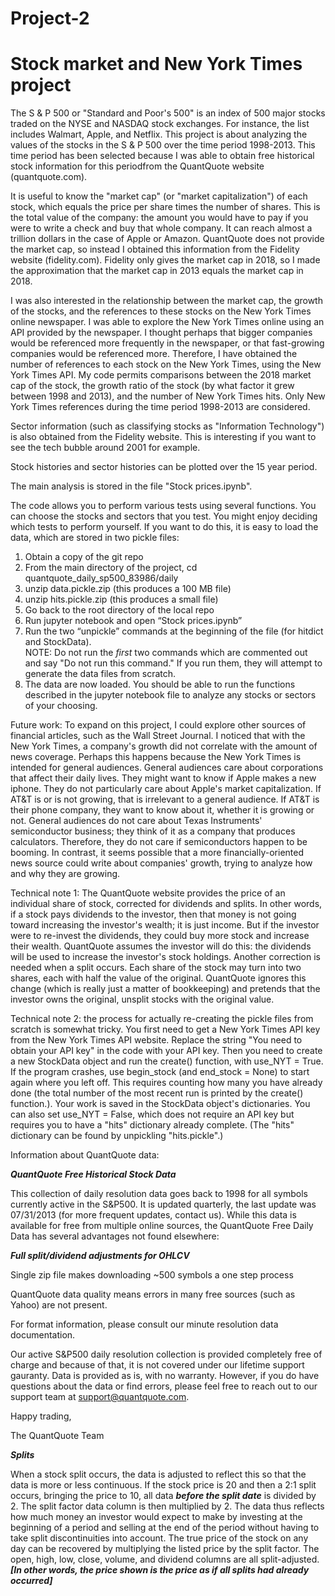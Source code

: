 # Project-2

# Stock market and New York Times project

The S & P 500 or "Standard and Poor's 500" is an index of 500 major stocks traded on the NYSE and NASDAQ stock exchanges.  For instance, the list includes Walmart, Apple, and Netflix.  This project is about analyzing the values of the stocks in the S & P 500 over the time period 1998-2013.  This time period has been selected because I was able to obtain free historical stock information for this periodfrom the QuantQuote website (quantquote.com).  

It is useful to know the "market cap" (or "market capitalization") of each stock, which equals the price per share times the number of shares.  This is the total value of the company: the amount you would have to pay if you were to write a check and buy that whole company.  It can reach almost a trillion dollars in the case of Apple or Amazon.  QuantQuote does not provide the market cap, so instead I obtained this information from the Fidelity website (fidelity.com). Fidelity only gives the market cap in 2018, so I made the approximation that the market cap in 2013 equals the market cap in 2018.

I was also interested in the relationship between the market cap, the growth of the stocks, and the references to these stocks on the New York Times online newspaper.  I was able to explore the New York Times online using an API provided by the newspaper.  I thought perhaps that bigger companies would be referenced more frequently in the newspaper, or that fast-growing companies would be referenced more.  Therefore, I have obtained the number of references to each stock on the New York Times, using the New York Times API.  My code permits comparisons between the 2018 market cap of the stock, the growth ratio of the stock (by what factor it grew between 1998 and 2013), and the number of New York Times hits.  Only New York Times references during the time period 1998-2013 are considered.

Sector information (such as classifying stocks as "Information Technology") is also obtained from the Fidelity website.  This is interesting if you want to see the tech bubble around 2001 for example.

Stock histories and sector histories can be plotted over the 15 year period.

The main analysis is stored in the file "Stock prices.ipynb".

The code allows you to perform various tests using several functions.  You can choose the stocks and sectors that you test.  You might enjoy deciding which tests to perform yourself.  If you want to do this, it is easy to load the data, which are stored in two pickle files:

1) Obtain a copy of the git repo
2) From the main directory of the project, cd quantquote_daily_sp500_83986/daily
3) unzip data.pickle.zip (this produces a 100 MB file)
4) unzip hits.pickle.zip (this produces a small file)
5) Go back to the root directory of the local repo
6) Run jupyter notebook and open “Stock prices.ipynb”
7) Run the two “unpickle” commands at the beginning of the file (for hitdict and StockData).  
NOTE: Do not run the _first_ two commands which are commented out and say "Do not run this command."  If you run them, they will attempt to generate the data files from scratch.
8) The data are now loaded.  You should be able to run the functions described in the jupyter notebook file to analyze any stocks or sectors of your choosing.

Future work: To expand on this project, I could explore other sources of financial articles, such as the Wall Street Journal.  I noticed that with the New York Times, a company's growth did not correlate with the amount of news coverage.  Perhaps this happens because the New York Times is intended for general audiences.  General audiences care about corporations that affect their daily lives.  They might want to know if Apple makes a new iphone.  They do not particularly care about Apple's market capitalization.  If AT&T is or is not growing, that is irrelevant to a general audience.  If AT&T is their phone company, they want to know about it, whether it is growing or not.  General audiences do not care about Texas Instruments' semiconductor business; they think of it as a company that produces calculators.  Therefore, they do not care if semiconductors happen to be booming.  In contrast, it seems possible that a more financially-oriented news source could write about companies' growth, trying to analyze how and why they are growing.

Technical note 1: The QuantQuote website provides the price of an individual share of stock, corrected for dividends and splits.  In other words, if a stock pays dividends to the investor, then that money is not going toward increasing the investor's wealth; it is just income.  But if the investor were to re-invest the dividends, they could buy more stock and increase their wealth.  QuantQuote assumes the investor will do this: the dividends will be used to increase the investor's stock holdings.  Another correction is needed when a split occurs.  Each share of the stock may turn into two shares, each with half the value of the original.  QuantQuote ignores this change (which is really just a matter of bookkeeping) and pretends that the investor owns the original, unsplit stocks with the original value.

Technical note 2: the process for actually re-creating the pickle files from scratch is somewhat tricky.  You first need to get a New York Times API key from the New York Times API website.  Replace the string "You need to obtain your API key" in the code with your API key.  Then you need to create a new StockData object and run the create() function, with use_NYT = True.  If the program crashes, use begin_stock (and end_stock = None) to start again where you left off.  This requires counting how many you have already done (the total number of the most recent run is printed by the create() function.).  Your work is saved in the StockData object's dictionaries.  You can also set use_NYT = False, which does not require an API key but requires you to have a "hits" dictionary already complete.  (The "hits" dictionary can be found by unpickling "hits.pickle".)

Information about QuantQuote data:

***QuantQuote Free Historical Stock Data***

This collection of daily resolution data goes back to 1998 for all symbols currently active in the S&P500. It is updated quarterly, the last update was 07/31/2013 (for more frequent updates, contact us). While this data is available for free from multiple online sources, the QuantQuote Free Daily Data has several advantages not found elsewhere:

***Full split/dividend adjustments for OHLCV***

Single zip file makes downloading ~500 symbols a one step process

QuantQuote data quality means errors in many free sources (such as Yahoo) are not present.

For format information, please consult our minute resolution data documentation.

Our active S&P500 daily resolution collection is provided completely free of charge and because of that, it is not covered under our lifetime support gauranty. Data is provided as is, with no warranty. However, if you do have questions about the data or find errors, please feel free to reach out to our support team at support@quantquote.com.

Happy trading,

The QuantQuote Team

***Splits***

When a stock split occurs, the data is adjusted to reflect this so that the data is more or less continuous. If the stock price is 20 and then a 2:1 split occurs, bringing the price to 10, all data ***before the split date*** is divided by 2. The split factor data column is then multiplied by 2. The data thus reflects how much money an investor would expect to make by investing at the beginning of a period and selling at the end of the period without having to take split discontinuities into account. The true price of the stock on any day can be recovered by multiplying the listed price by the split factor. The open, high, low, close, volume, and dividend columns are all split-adjusted.   ***[In other words, the price shown is the price as if all splits had already occurred]***
